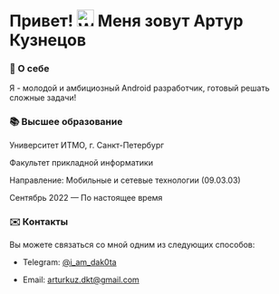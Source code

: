 # Привет! <img src="https://raw.githubusercontent.com/Tarikul-Islam-Anik/Animated-Fluent-Emojis/master/Emojis/Hand%20gestures/Waving%20Hand%20Light%20Skin%20Tone.png" alt="Waving Hand Light Skin Tone" width="30" height="30" /> Меня зовут Артур Кузнецов

### 👤 О себе

Я - молодой и амбициозный Android разработчик, готовый решать сложные задачи!

### 📚 Высшее образование

Университет ИТМО, г. Санкт-Петербург

Факультет прикладной информатики

Направление: Мобильные и сетевые технологии (09.03.03)

Сентябрь 2022 — По настоящее время

### ✉️ Контакты

Вы можете связаться со мной одним из следующих способов: 

- Telegram: [@i_am_dak0ta](https://t.me/i_am_dak0ta)

- Email: [arturkuz.dkt@gmail.com](mailto:arturkuz.dkt@gmail.com)
